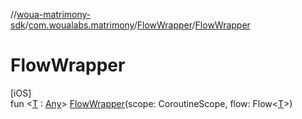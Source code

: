 //[woua-matrimony-sdk](../../../index.md)/[com.woualabs.matrimony](../index.md)/[FlowWrapper](index.md)/[FlowWrapper](-flow-wrapper.md)

# FlowWrapper

[iOS]\
fun <[T](index.md) : [Any](https://kotlinlang.org/api/latest/jvm/stdlib/kotlin/-any/index.html)> [FlowWrapper](-flow-wrapper.md)(scope: CoroutineScope, flow: Flow<[T](index.md)>)
